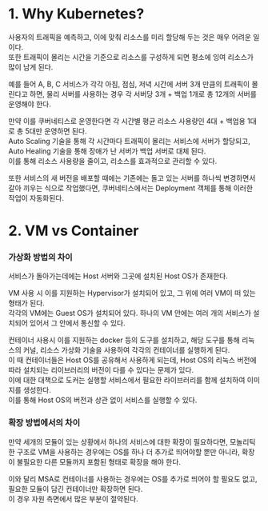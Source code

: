 # 1. Why Kubernetes?

사용자의 트래픽을 예측하고, 이에 맞춰 리소스를 미리 할당해 두는 것은 매우 어려운 일이다.  
또한 트래픽이 몰리는 시간을 기준으로 리소스를 구성하게 되면 평소에 잉여 리소스가 많이 남게 된다.

예를 들어 A, B, C 서비스가 각각 아침, 점심, 저녁 시간에 서버 3개 만큼의 트래픽이 몰린다고 하면, 물리 서버를 사용하는 경우 각 서버당 3개 + 백업 1개로 총 12개의 서버를 운영해야 한다.

만약 이를 쿠버네티스로 운영한다면 각 시간별 평균 리소스 사용량인 4대 + 백업용 1대로 총 5대만 운영하면 된다.  
Auto Scaling 기술을 통해 각 시간마다 트래픽이 몰리는 서비스에 서버가 할당되고, Auto Healing 기술을 통해 장애가 난 서버가 백업 서버로 대체 된다.  
이를 통해 리소스 사용량을 줄이고, 리소스를 효과적으로 관리할 수 있다.

또한 서비스의 새 버전을 배포할 때에는 기존에는 돌고 있는 서버를 하나씩 변경하면서 갈아 끼우는 식으로 작업했다면, 쿠버네티스에서는 Deployment 객체를 통해 이러한 작업이 자동화된다.

# 2. VM vs Container

### 가상화 방법의 차이

서비스가 돌아가는데에는 Host 서버와 그곳에 설치된 Host OS가 존재한다.

VM 사용 시 이를 지원하는 Hypervisor가 설치되어 있고, 그 위에 여러 VM이 떠 있는 형태가 된다.  
각각의 VM에는 Guest OS가 설치되어 있다. 하나의 VM 안에는 여러 개의 서비스가 설치되어 있어서 그 안에서 통신할 수 있다.

컨테이너 사용시 이를 지원하는 docker 등의 도구를 설치하고, 해당 도구를 통해 리눅스의 커널, 리소스 가상화 기술을 사용하여 각각의 컨테이너를 실행하게 된다.  
이 때 컨테이너들은 Host OS를 공유해서 사용하게 되는데, Host OS의 리눅스 버전에 따라 설치되는 리이브러리의 버전이 다를 수 있다는 문제가 있다.  
이에 대한 대책으로 도커는 실행할 서비스에서 필요한 라이브러리를 함께 설치하여 이미지를 생성한다.  
이를 통해 Host OS의 버전과 상관 없이 서비스를 실행할 수 있다.

### 확장 방법에서의 차이

만약 세개의 모듈이 있는 상황에서 하나의 서비스에 대한 확장이 필요하다면, 모놀리틱한 구조로 VM을 사용하는 경우에는 OS를 하나 더 추가로 띄어야할 뿐만 아니라, 확장이 불필요한 다른 모듈까지 포함된 형태로 확장을 해야 한다.

이와 달리 MSA로 컨테이너를 사용하는 경우에는 OS를 추가로 띄어야 할 필요도 없고, 필요한 모듈이 담긴 컨테이너만 확장하면 된다.  
이 경우 자원 측면에서 많은 부분이 절약된다.
